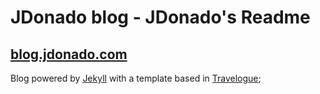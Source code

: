 # JDonado blog - JDonado's Readme 
## [blog.jdonado.com](http://blog.jdonado.com)
Blog powered by [Jekyll](https://jekyllrb.com/) with a template based in [Travelogue](https://github.com/SalGnt/Travelogue);

